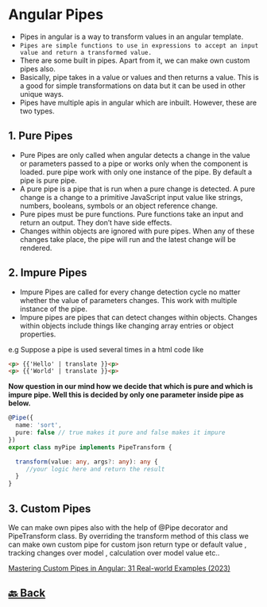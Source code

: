 <h1>Angular Pipes</h1>

- Pipes in angular is a way to transform values in an angular template.
- `Pipes are simple functions to use in expressions to accept an input value and return a transformed value.`
- There are some built in pipes. Apart from it, we can make own custom pipes also.
- Basically, pipe takes in a value or values and then returns a value. This is a good for simple transformations on data but it can be used in other unique ways.
- Pipes have multiple apis in angular which are inbuilt. However, these are two types.

<h2>1. Pure Pipes</h2>

- Pure Pipes are only called when angular detects a change in the value or parameters passed to a pipe or works only when the component is loaded. pure pipe work with only one instance of the pipe. By default a pipe is pure pipe.
- A pure pipe is a pipe that is run when a pure change is detected. A pure change is a change to a primitive JavaScript input value like strings, numbers, booleans, symbols or an object reference change.
- Pure pipes must be pure functions. Pure functions take an input and return an output. They don’t have side effects.
- Changes within objects are ignored with pure pipes. When any of these changes take place, the pipe will run and the latest change will be rendered.

<h2>2. Impure Pipes</h2>

- Impure Pipes are called for every change detection cycle no matter whether the value of parameters changes. This work with multiple instance of the pipe.
- Impure pipes are pipes that can detect changes within objects. Changes within objects include things like changing array entries or object properties.


e.g Suppose a pipe is used several times in a html code like

```html
<p> {{'Hello' | translate }}<p>
<p> {{'World' | translate }}<p>
```

**Now question in our mind how we decide that which is pure and which is impure pipe. Well this is decided by only one parameter inside pipe as below.**

```ts
@Pipe({
  name: 'sort',
  pure: false // true makes it pure and false makes it impure
})
export class myPipe implements PipeTransform {

  transform(value: any, args?: any): any {
     //your logic here and return the result
  }
}
```

<h2>3. Custom Pipes</h2>

We can make own pipes also with the help of @Pipe decorator and PipeTransform class. By overriding the transform method of this class we can make own custom pipe for custom json return type or default value , tracking changes over model , calculation over model value etc..

<a href="https://blog.bitsrc.io/mastering-custom-pipes-in-angular-31-real-world-examples-2023-c7ce8ec7faae">Mastering Custom Pipes in Angular: 31 Real-world Examples (2023)</a>

<h2><a href="https://github.com/sanjay9616/Angular/blob/master/README.md"> 🔙 Back</a></h2>
